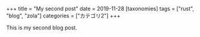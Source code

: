+++
title = "My second post"
date = 2019-11-28
[taxonomies]
tags = ["rust", "blog", "zola"]
categories = ["カテゴリ2"]
+++

This is my second blog post.